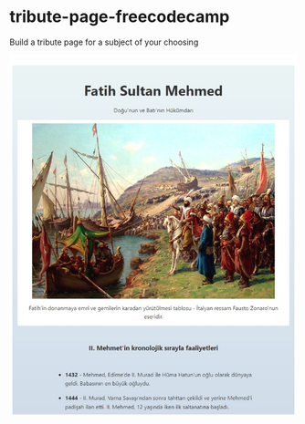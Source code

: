 # tribute-page-freecodecamp
Build a tribute page for a subject of your choosing

![Image](tribute-page.jpg)